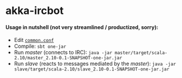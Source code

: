 akka-ircbot
===========

#### Usage in nutshell (not very streamlined / productized, sorry):
* Edit [`common.conf`](https://github.com/Pyppe/akka-ircbot/blob/master/common/src/main/resources/common.conf)
* Compile: `sbt one-jar`
* Run *master* (connects to IRC): `java -jar master/target/scala-2.10/master_2.10-0.1-SNAPSHOT-one-jar.jar`
* Run *slave* (reacts to messages mediated by the *master*):  `java -jar slave/target/scala-2.10/slave_2.10-0.1-SNAPSHOT-one-jar.jar`

